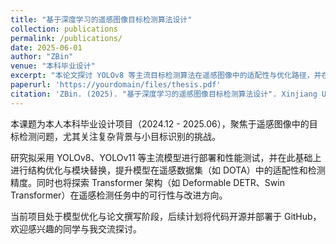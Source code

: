 ```yaml
---
title: "基于深度学习的遥感图像目标检测算法设计"
collection: publications
permalink: /publications/
date: 2025-06-01
author: "ZBin"
venue: "本科毕业设计"
excerpt: "本论文探讨 YOLOv8 等主流目标检测算法在遥感图像中的适配性与优化路径，并在 DOTA 数据集上进行性能评估。"
paperurl: 'https://yourdomain/files/thesis.pdf'
citation: 'ZBin. (2025). "基于深度学习的遥感图像目标检测算法设计". Xinjiang University.'
---
```


本课题为本人本科毕业设计项目（2024.12 - 2025.06），聚焦于遥感图像中的目标检测问题，尤其关注复杂背景与小目标识别的挑战。

研究拟采用 YOLOv8、YOLOv11 等主流模型进行部署和性能测试，并在此基础上进行结构优化与模块替换，提升模型在遥感数据集（如 DOTA）中的适配性和检测精度。同时也将探索 Transformer 架构（如 Deformable DETR、Swin Transformer）在遥感检测任务中的可行性与改进方向。

当前项目处于模型优化与论文撰写阶段，后续计划将代码开源并部署于 GitHub，欢迎感兴趣的同学与我交流探讨。

